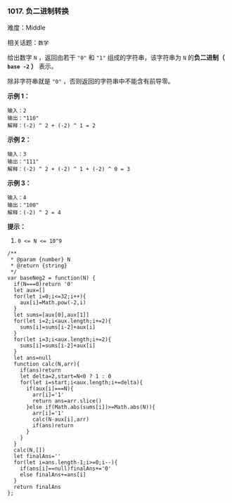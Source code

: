 ### 1017. 负二进制转换

难度：Middle

相关话题：`数学`

给出数字 `N` ，返回由若干 `"0"` 和 `"1"` 组成的字符串，该字符串为  `N` 的**负二进制（ `base -2` ）** 表示。



除非字符串就是 `"0"` ，否则返回的字符串中不能含有前导零。







**示例 1：** 



```
输入：2
输出："110"
解释：(-2) ^ 2 + (-2) ^ 1 = 2
```


**示例 2：** 



```
输入：3
输出："111"
解释：(-2) ^ 2 + (-2) ^ 1 + (-2) ^ 0 = 3
```


**示例 3：** 



```
输入：4
输出："100"
解释：(-2) ^ 2 = 4
```






**提示：** 




1.  `0 <= N <= 10^9` 




```
/**
 * @param {number} N
 * @return {string}
 */
var baseNeg2 = function(N) {
  if(N===0)return '0'
  let aux=[]
  for(let i=0;i<=32;i++){
    aux[i]=Math.pow(-2,i)
  }
  let sums=[aux[0],aux[1]]
  for(let i=2;i<aux.length;i+=2){
    sums[i]=sums[i-2]+aux[i]
  }
  for(let i=3;i<aux.length;i+=2){
    sums[i]=sums[i-2]+aux[i]
  }
  let ans=null
  function calc(N,arr){
    if(ans)return
    let delta=2,start=N<0 ? 1 : 0
    for(let i=start;i<aux.length;i+=delta){
      if(aux[i]===N){ 
        arr[i]='1'
        return ans=arr.slice()
      }else if(Math.abs(sums[i])>=Math.abs(N)){
        arr[i]='1'
        calc(N-aux[i],arr)
        if(ans)return
      }
    }
  }
  calc(N,[])
  let finalAns=''
  for(let i=ans.length-1;i>=0;i--){
    if(ans[i]==null)finalAns+='0'
    else finalAns+=ans[i]
  }
  return finalAns
};
```

